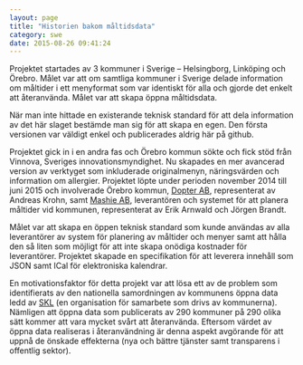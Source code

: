 ```yaml
---
layout: page
title: "Historien bakom måltidsdata"
category: swe
date: 2015-08-26 09:41:24
---
```


Projektet startades av 3 kommuner i Sverige – Helsingborg, Linköping och Örebro.  Målet var att om samtliga kommuner i Sverige delade information om måltider i ett menyformat som var identiskt för alla och gjorde det enkelt att återanvända. Målet var att skapa öppna måltidsdata. 

När man inte hittade en existerande teknisk standard för att dela information av det här slaget bestämde man sig för att skapa en egen. Den första versionen var väldigt enkel och publicerades aldrig här på github. 

Projektet gick in i en andra fas och Örebro kommun sökte och fick stöd från Vinnova, Sveriges innovationsmyndighet. Nu skapades en mer avancerad version av verktyget som inkluderade originalmenyn, näringsvärden och information om allergier. Projektet löpte under perioden november 2014 till juni 2015 och involverade Örebro kommun, [Dopter AB](http://dopter.se/), representerat av Andreas Krohn, samt [Mashie AB](http://www.mashie.se/), leverantören och systemet för att planera måltider vid kommunen, representerat av Erik Arnwald och Jörgen Brandt. 

Målet var att skapa en öppen teknisk standard som kunde användas av alla leverantörer av system för planering av måltider och menyer samt att hålla den så liten som möjligt för att inte skapa onödiga kostnader för leverantörer. Projektet skapade en specifikation för att leverera innehåll som JSON samt ICal för elektroniska kalendrar. 

En motivationsfaktor för detta projekt var att lösa ett av de problem som identifierats av den nationella samordningen av kommunens öppna data ledd av [SKL](http://skl.se) (en organisation för samarbete som drivs av kommunerna). Nämligen att öppna data som publicerats av 290 kommuner på 290 olika sätt kommer att vara mycket svårt att återanvända. Eftersom värdet av öppna data realiseras i återanvändning är denna aspekt avgörande för att uppnå de önskade effekterna (nya och bättre tjänster samt transparens i offentlig sektor).